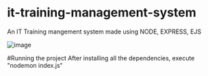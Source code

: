 # it-training-management-system
An IT Training mangement system made using NODE, EXPRESS, EJS

![image](https://user-images.githubusercontent.com/86553666/215346470-cee60392-7cd4-4ad3-a31e-e23281cb2e5f.png)


#Running the project
After installing all the dependencies, execute "nodemon index.js"
